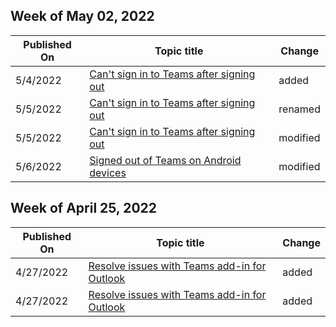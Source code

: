 <!-- This file is generated automatically each week. Changes made to this file will be overwritten.-->



## Week of May 02, 2022


| Published On |Topic title | Change |
|------|------------|--------|
| 5/4/2022 | [Can't sign in to Teams after signing out](/microsoftteams/troubleshoot/teams-rooms-and-devices/signed_out_of_teams_android_devices) | added |
| 5/5/2022 | [Can't sign in to Teams after signing out](/microsoftteams/troubleshoot/teams-rooms-and-devices/signed-out-of-teams-android-devices) | renamed |
| 5/5/2022 | [Can't sign in to Teams after signing out](/microsoftteams/troubleshoot/teams-rooms-and-devices/signed-out-of-teams-android-devices) | modified |
| 5/6/2022 | [Signed out of Teams on Android devices](/microsoftteams/troubleshoot/teams-rooms-and-devices/signed-out-of-teams-android-devices) | modified |


## Week of April 25, 2022


| Published On |Topic title | Change |
|------|------------|--------|
| 4/27/2022 | [Resolve issues with Teams add-in for Outlook](/microsoftteams/troubleshoot/meetings/resolve-teams-meeting-add-in-issues) | added |
| 4/27/2022 | [Resolve issues with Teams add-in for Outlook](/microsoftteams/troubleshoot/meetings/resolve-teams-meeting-add-in-issues) | added |
